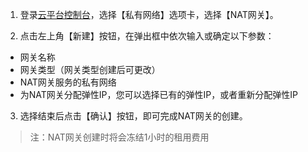 1) 登录[云平台控制台](http://console.tce.fsphere.cn/)，选择【私有网络】选项卡，选择【NAT网关】。

2) 点击左上角【新建】按钮，在弹出框中依次输入或确定以下参数：
- 网关名称
- 网关类型（网关类型创建后可更改）
- NAT网关服务的私有网络
- 为NAT网关分配弹性IP，您可以选择已有的弹性IP，或者重新分配弹性IP

3) 选择结束后点击【确认】按钮，即可完成NAT网关的创建。

> 注：NAT网关创建时将会冻结1小时的租用费用